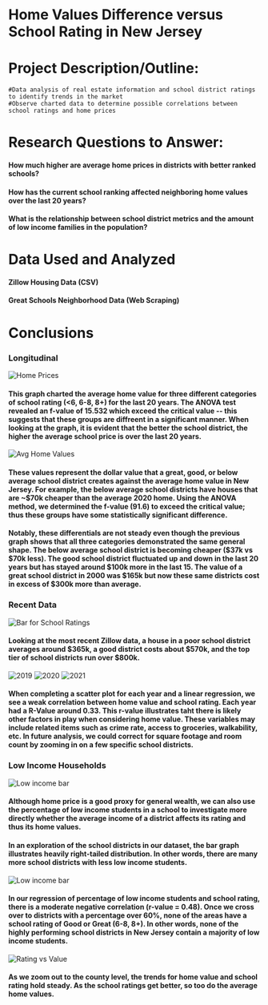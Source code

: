# Home Values Difference versus School Rating in New Jersey 

# Project Description/Outline: 
    #Data analysis of real estate information and school district ratings to identify trends in the market
    #Observe charted data to determine possible correlations between school ratings and home prices

# Research Questions to Answer:
#### How much higher are average home prices in districts with better ranked schools?
#### How has the current school ranking affected neighboring home values over the last 20 years?
#### What is the relationship between school district metrics and the amount of low income families in the population?


    
# Data Used and Analyzed
#### Zillow Housing Data (CSV)

#### Great Schools Neighborhood Data (Web Scraping)

        
# Conclusions
### Longitudinal
![Home Prices](Outputs/Change_in_home_price.png)
####  This graph charted the average home value for three different categories of school rating (<6, 6-8, 8+) for the last 20 years. The ANOVA test revealed an f-value of 15.532 which exceed the critical value -- this suggests that these groups are diffreent in a significant manner. When looking at the graph, it is evident that the better the school district, the higher the average school price is over the last 20 years. 
![Avg Home Values](Outputs/Change_in_home_price_vs_avg.png)
####  These values represent the dollar value that a great, good, or below average school district creates against the average home value in New Jersey. For example, the below average school districts have houses that are ~$70k cheaper than the average 2020 home. Using the ANOVA method, we determined the f-value (91.6) to exceed the critical value; thus these groups have some statistically significant difference.

#### Notably, these differentials are not steady even though the previous graph shows that all three categories demonstrated the same general shape. The below average school district is becoming cheaper ($37k vs $70k less). The good school district fluctuated up and down in the last 20 years but has stayed around $100k more in the last 15. The value of a great school district in 2000 was $165k but now these same districts cost in excess of $300k more than average. 

### Recent Data
![Bar for School Ratings](Outputs/bar_rating_vs_value.png)
####  Looking at the most recent Zillow data, a house in a poor school district averages around $365k, a good district costs about $570k, and the top tier of school districts run over $800k. 
![2019](Outputs/school_rating_vs_2019_value.png)
![2020](Outputs/school_rating_vs_2020_home_value.png)
![2021](Outputs/school_rating_vs_2021_home_value.png)
####  When completing a scatter plot for each year and a linear regression, we see a weak correlation between home value and school rating. Each year had a R-Value around 0.33. This r-value illustrates taht there is likely other factors in play when considering home value. These variables may include related items such as crime rate, access to groceries, walkability, etc. In future analysis, we could correct for square footage and room count by zooming in on a few specific school districts.

### Low Income Households
![Low income bar](Outputs/low_income.png)
####  Although home price is a good proxy for general wealth, we can also use the percentage of low income students in a school to investigate more directly whether the average income of a district affects its rating and thus its home values. 

#### In an exploration of the school districts in our dataset, the bar graph illustrates heavily right-tailed distribution. In other words, there are many more school districts with less low income students.
![Low income bar](Outputs/school_rating_vs_Low_income.png)
#### In our regression of percentage of low income students and school rating, there is a moderate negative correlation (r-value = 0.48). Once we cross over to districts with a percentage over 60%, none of the areas have a school rating of Good or Great (6-8, 8+). In other words, none of the highly performing school districts in New Jersey contain a majority of low income students. 
![Rating vs Value](Outputs/Home_Value_and_Ranking_by_county.png)
####  As we zoom out to the county level, the trends for home value and school rating hold steady. As the school ratings get better, so too do the average home values. 
